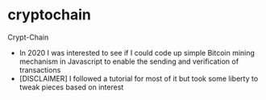 # cryptochain
Crypt-Chain
- In 2020 I was interested to see if I could code up simple Bitcoin mining mechanism in Javascript to enable the sending and verification of transactions
- [DISCLAIMER] I followed a tutorial for most of it but took some liberty to tweak pieces based on interest
